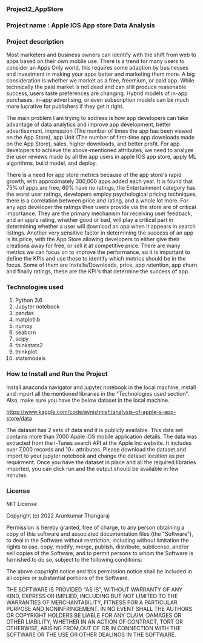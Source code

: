 ### Project2_AppStore

### Project name : Apple IOS App store Data Analysis 

### Project description

Most marketers and business owners can identify with the shift from web to apps based on their own mobile use. There is a trend for many users to consider an Apps Only world, this requires some adaption by businesses and investment in making your apps better and marketing them more. A big consideration is whether we market as a free, freemium, or paid app. While technically the paid market is not dead and can still produce reasonable success, users taste preferences are changing. Hybrid models of in-app purchases, in-app advertising, or even subscription models can be much more lucrative for publishers if they get it right.

The main problem I am trying to address is how app developers can take advantage of data analytics and improve app development, better advertisement, impression (The number of times the app has been viewed on the App Store), app Unit (The number of first-time app downloads made on the App Store), sales, higher downloads, and better profit. For app developers to achieve the above-mentioned attributes, we need to analyze the user reviews made by all the app users in apple IOS app store, apply ML algorithms, build model, and deploy.

There is a need for app store metrics because of the app store's rapid growth, with approximately 300,000 apps added each year. It is found that 75% of apps are free, 60% have no ratings, the Entertainment category has the worst user ratings, developers employ psychological pricing techniques, there is a correlation between price and rating, and a whole lot more. For any app developer the ratings their users provide via the store are of critical importance. They are the primary mechanism for receiving user feedback, and an app's rating, whether good or bad, will play a critical part in determining whether a user will download an app when it appears in search listings. Another very sensitive factor in determining the success of an app is its price, with the App Store allowing developers to either give their creations away for free, or sell it at competitive price. There are many metrics we can focus on to improve the performance, so it is important to define the KPIs and use those to identify which metrics should be in the focus. Some of them are Installs/Downloads, price, app retention, app churn and finally ratings, these are the KPI's that determine the success of app.


### Technologies used

1. Python 3.6
2. Jupyter notebook
3. pandas
4. matplotlib
5. numpy
6. seaborn
7. scipy
8. thinkstats2
9. thinkplot
10. statsmodels

### How to Install and Run the Project

Install anaconda navigator and jupyter notebook in the local machine, install and import all the mentioned libraries in the "Technologies used section".
Also, make sure you have the below dataset in the local machine.

https://www.kaggle.com/code/avnishnish/analysis-of-apple-s-app-store/data 

The dataset has 2 sets of data and it is publicly available. This data set contains more than 7000 Apple iOS mobile application details. The data was extracted from the i-Tunes search API at the Apple Inc website. It includes over 7,000 records and 10+ attributes. Please download the dataset and import to your jupyter notebook and change the dataset location as per requirment. Once you have the dataset in place and all the required libraries imported, you can click run and the output should be available in few minutes.


### License

MIT License

Copyright (c) 2022 Arunkumar Thangaraj

Permission is hereby granted, free of charge, to any person obtaining a copy of this software and associated documentation files (the "Software"), to deal in the Software without restriction, including without limitation the rights to use, copy, modify, merge, publish, distribute, sublicense, and/or sell copies of the Software, and to permit persons to whom the Software is furnished to do so, subject to the following conditions:

The above copyright notice and this permission notice shall be included in all copies or substantial portions of the Software.

THE SOFTWARE IS PROVIDED "AS IS", WITHOUT WARRANTY OF ANY KIND, EXPRESS OR IMPLIED, INCLUDING BUT NOT LIMITED TO THE WARRANTIES OF MERCHANTABILITY, FITNESS FOR A PARTICULAR PURPOSE AND NONINFRINGEMENT. IN NO EVENT SHALL THE AUTHORS OR COPYRIGHT HOLDERS BE LIABLE FOR ANY CLAIM, DAMAGES OR OTHER LIABILITY, WHETHER IN AN ACTION OF CONTRACT, TORT OR OTHERWISE, ARISING FROM,OUT OF OR IN CONNECTION WITH THE SOFTWARE OR THE USE OR OTHER DEALINGS IN THE SOFTWARE.


 

